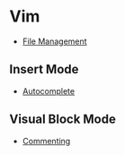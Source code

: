 # Vim

* [File Management](https://github.com/ogirginc/Notes/blob/master/lib/Vim/Quicknotes/file-management.md)

## Insert Mode

* [Autocomplete](https://github.com/ogirginc/Notes/blob/master/lib/Vim/Quicknotes/autocomplete.md)

## Visual Block Mode

* [Commenting](https://github.com/ogirginc/Notes/blob/master/lib/Vim/Quicknotes/comment.md)

